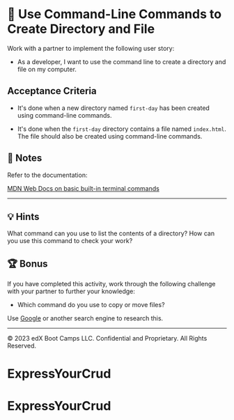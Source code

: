 # 📖 Use Command-Line Commands to Create Directory and File

Work with a partner to implement the following user story:

* As a developer, I want to use the command line to create a directory and file on my computer. 

## Acceptance Criteria

* It's done when a new directory named `first-day` has been created using command-line commands.

* It's done when the `first-day` directory contains a file named `index.html`. The file should also be created using command-line commands.

## 📝 Notes

Refer to the documentation: 

[MDN Web Docs on basic built-in terminal commands](https://developer.mozilla.org/en-US/docs/Learn/Tools_and_testing/Understanding_client-side_tools/Command_line#Basic_built-in_terminal_commands)

---

## 💡 Hints

What command can you use to list the contents of a directory? How can you use this command to check your work?

## 🏆 Bonus

If you have completed this activity, work through the following challenge with your partner to further your knowledge:

* Which command do you use to copy or move files?

Use [Google](https://www.google.com) or another search engine to research this.

---
© 2023 edX Boot Camps LLC. Confidential and Proprietary. All Rights Reserved.
# ExpressYourCrud
# ExpressYourCrud
